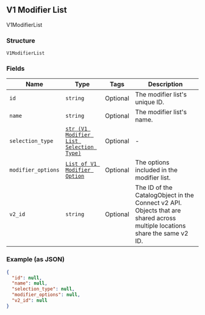 ## V1 Modifier List

V1ModifierList

### Structure

`V1ModifierList`

### Fields

| Name | Type | Tags | Description |
|  --- | --- | --- | --- |
| `id` | `string` | Optional | The modifier list's unique ID. |
| `name` | `string` | Optional | The modifier list's name. |
| `selection_type` | [`str (V1 Modifier List Selection Type)`]($m/V1ModifierListSelectionType) | Optional | - |
| `modifier_options` | [`List of V1 Modifier Option`]($m/V1ModifierOption) | Optional | The options included in the modifier list. |
| `v2_id` | `string` | Optional | The ID of the CatalogObject in the Connect v2 API. Objects that are shared across multiple locations share the same v2 ID. |

### Example (as JSON)

```json
{
  "id": null,
  "name": null,
  "selection_type": null,
  "modifier_options": null,
  "v2_id": null
}
```

